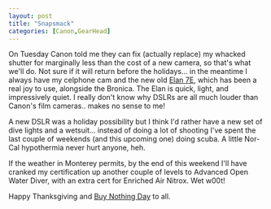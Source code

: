 ```yaml
---
layout: post
title: "Snapsmack"
categories: [Canon,GearHead]
---
```

On Tuesday Canon told me they can fix (actually replace) my whacked shutter for marginally less than the cost of a new camera, so that's what we'll do. Not sure if it will return before the holidays... in the meantime I always have my celphone cam and the new old <a href="http://opd.usa.canon.com/html/cameras_slr/elan7_index.html">Elan 7E</a>, which  has been a real joy to use, alongside the Bronica. The Elan is quick, light, and impressively quiet. I really don't know why DSLRs are all much louder than Canon's film cameras.. makes no sense to me!

A new DSLR was a holiday possibility but I think I'd rather have a new set of dive lights and a wetsuit... instead of doing a lot of shooting I've spent the last couple of weekends (and this upcoming one) doing scuba. A little Nor-Cal hypothermia never hurt anyone, heh.

If the weather in Monterey permits, by the end of this weekend I'll have cranked my certification up another couple of levels to Advanced Open Water Diver, with an extra cert for Enriched Air Nitrox. Wet w00t!

Happy Thanksgiving and <a href="http://www.adbusters.org/metas/eco/bnd/">Buy Nothing Day</a> to all.
